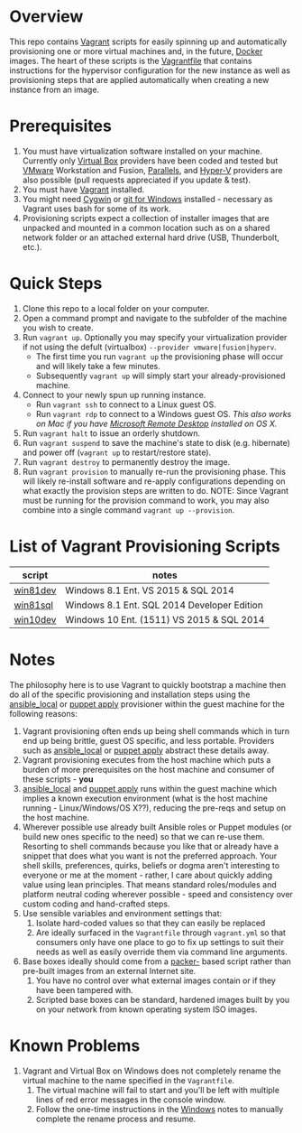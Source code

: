 # Overview

This repo contains [Vagrant](https://www.vagrantup.com/) scripts for easily spinning up and automatically provisioning one or more virtual machines and, in the future, [Docker](https://www.docker.com/) images. The heart of these scripts is the [Vagrantfile](https://www.vagrantup.com/docs/vagrantfile/) that contains instructions for the hypervisor configuration for the new instance as well as provisioning steps that are applied automatically when creating a new instance from an image.

# Prerequisites

1. You must have virtualization software installed on your machine. Currently only [Virtual Box](https://www.vagrantup.com/docs/virtualbox/) providers have been coded and tested but [VMware](https://www.vagrantup.com/docs/vmware/) Workstation and Fusion, [Parallels](http://parallels.github.io/vagrant-parallels/docs/), and [Hyper-V](https://www.vagrantup.com/docs/vmware/) providers are also possible (pull requests appreciated if you update & test).
1. You must have [Vagrant](https://www.vagrantup.com/downloads.html) installed.
1. You might need [Cygwin](https://www.cygwin.com/) or [git for Windows](https://git-for-windows.github.io/) installed - necessary as Vagrant uses bash for some of its work.
1. Provisioning scripts expect a collection of installer images that are unpacked and mounted in a common location such as on a shared network folder or an attached external hard drive (USB, Thunderbolt, etc.).


# Quick Steps

1. Clone this repo to a local folder on your computer.
1. Open a command prompt and navigate to the subfolder of the machine you wish to create.
1. Run `vagrant up`. Optionally you may specify your virtualization provider if not using the defult (virtualbox) `--provider vmware|fusion|hyperv`.
    * The first time you run `vagrant up` the provisioning phase will occur and will likely take a few minutes.
    * Subsequently `vagrant up` will simply start your already-provisioned machine.
1. Connect to your newly spun up running instance.
    * Run `vagrant ssh` to connect to a Linux guest OS.
    * Run `vagrant rdp` to connect to a Windows guest OS. *This also works on Mac if you have [Microsoft Remote Desktop](https://itunes.apple.com/us/app/microsoft-remote-desktop/id715768417?mt=12) installed on OS X.*
1. Run `vagrant halt` to issue an orderly shutdown.
1. Run `vagrant suspend` to save the machine's state to disk (e.g. hibernate) and power off (`vagrant up` to restart/restore state).
1. Run `vagrant destroy` to permanently destroy the image.
1. Run `vagrant provision` to manually re-run the provisioning phase. This will likely re-install software and re-apply configurations depending on what exactly the provision steps are written to do. NOTE: Since Vagrant must be running for the provision command to work, you may also combine into a single command `vagrant up --provision`.


# List of Vagrant Provisioning Scripts

| script | notes |
| ----   | ----- |
| [win81dev](win81dev/README.md) | Windows 8.1 Ent. VS 2015 & SQL 2014 |
| [win81sql](win81sql/README.md) | Windows 8.1 Ent. SQL 2014 Developer Edition |
| [win10dev](win10dev/README.md) | Windows 10 Ent. (1511) VS 2015 & SQL 2014 |


# Notes

The philosophy here is to use Vagrant to quickly bootstrap a machine then do all of the specific provisioning and installation steps using the [ansible_local](https://www.vagrantup.com/docs/provisioning/ansible_local.html) or [puppet apply](https://docs.puppetlabs.com/puppet/latest/reference/services_apply.html) provisioner within the guest machine for the following reasons:

1. Vagrant provisioning often ends up being shell commands which in turn end up being brittle, guest OS specific, and less portable. Providers such as [ansible_local](https://www.vagrantup.com/docs/provisioning/ansible_local.html) or [puppet apply](https://docs.puppetlabs.com/puppet/latest/reference/services_apply.html) abstract these details away.
1. Vagrant provisioning executes from the host machine which puts a burden of more prerequisites on the host machine and consumer of these scripts - **you**
1. [ansible_local](https://www.vagrantup.com/docs/provisioning/ansible_local.html) and [puppet apply](https://docs.puppetlabs.com/puppet/latest/reference/services_apply.html) runs within the guest machine which implies a known execution environment (what is the host machine running - Linux/Windows/OS X??), reducing the pre-reqs and setup on the host machine.
1. Wherever possible use already built Ansible roles or Puppet modules (or build new ones specific to the need) so that we can re-use them. Resorting to shell commands because you like that or already have a snippet that does what you want is not the preferred approach. Your shell skills, preferences, quirks, beliefs or dogma aren't interesting to everyone or me at the moment - rather, I care about quickly adding value using lean principles. That means standard roles/modules and platform neutral coding wherever possible - speed and consistency over custom coding and hand-crafted steps.
1. Use sensible variables and environment settings that:
   1. Isolate hard-coded values so that they can easily be replaced
   1. Are ideally surfaced in the `Vagrantfile` through `vagrant.yml` so that consumers only have one place to go to fix up settings to suit their needs as well as easily override them via command line arguments.
1. Base boxes ideally should come from a [packer-](https://www.packer.io/) based script rather than pre-built images from an external Internet site.
   1. You have no control over what external images contain or if they have been tampered with.
   1. Scripted base boxes can be standard, hardened images built by you on your network from known operating system ISO images.

# Known Problems

1. Vagrant and Virtual Box on Windows does not completely rename the virtual machine to the name specified in the `Vagrantfile`.
   1. The virtual machine will fail to start and you'll be left with multiple lines of red error messages in the console window.
   1. Follow the one-time instructions in the [Windows](Windows.md) notes to manually complete the rename process and resume.
